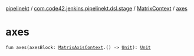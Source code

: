 [pipelinekt](../../index.md) / [com.code42.jenkins.pipelinekt.dsl.stage](../index.md) / [MatrixContext](index.md) / [axes](./axes.md)

# axes

`fun axes(axesBlock: `[`MatrixAxisContext`](../-matrix-axis-context/index.md)`.() -> `[`Unit`](https://kotlinlang.org/api/latest/jvm/stdlib/kotlin/-unit/index.html)`): `[`Unit`](https://kotlinlang.org/api/latest/jvm/stdlib/kotlin/-unit/index.html)